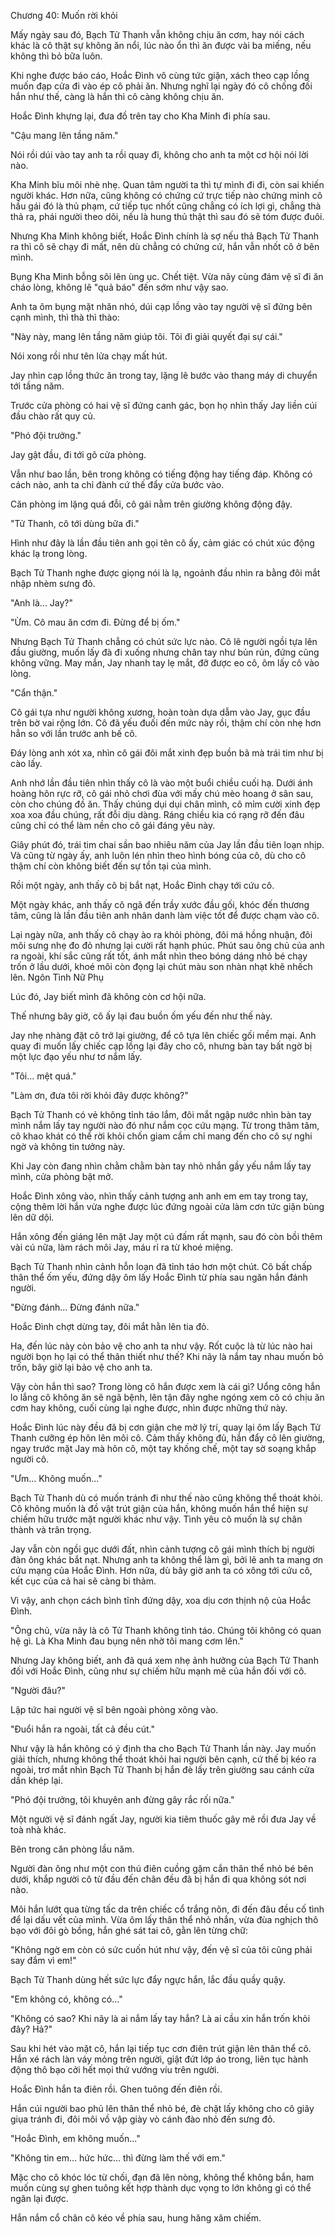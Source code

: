 




Chương 40: Muốn rời khỏi


Mấy ngày sau đó, Bạch Tử Thanh vẫn không chịu ăn cơm, hay nói cách khác là cô thật sự không ăn nổi, lúc nào ổn thì ăn được vài ba miếng, nếu không thì bỏ bữa luôn.

Khi nghe được báo cáo, Hoắc Đình vô cùng tức giận, xách theo cạp lồng muốn đạp cửa đi vào ép cô phải ăn. Nhưng nghĩ lại ngày đó cô chống đối hắn như thế, càng là hắn thì cô càng không chịu ăn.

Hoắc Đình khựng lại, đưa đồ trên tay cho Kha Minh đi phía sau.

"Cậu mang lên tầng năm."

Nói rồi dúi vào tay anh ta rồi quay đi, không cho anh ta một cơ hội nói lời nào.

Kha Minh bĩu môi nhè nhẹ. Quan tâm người ta thì tự mình đi đi, còn sai khiến người khác. Hơn nữa, cũng không có chứng cứ trực tiếp nào chứng minh cô hầu gái đó là thủ phạm, cứ tiếp tục nhốt cũng chẳng có ích lợi gì, chẳng thà thả ra, phái người theo dõi, nếu là hung thủ thật thì sau đó sẽ tóm được đuôi.

Nhưng Kha Minh không biết, Hoắc Đình chính là sợ nếu thả Bạch Tử Thanh ra thì cô sẽ chạy đi mất, nên dù chẳng có chứng cứ, hắn vẫn nhốt cô ở bên mình.

Bụng Kha Minh bỗng sôi lên ùng ục. Chết tiệt. Vừa nãy cùng đám vệ sĩ đi ăn cháo lòng, không lẽ "quả báo" đến sớm như vậy sao.

Anh ta ôm bụng mặt nhăn nhó, dúi cạp lồng vào tay người vệ sĩ đứng bên cạnh mình, thì thà thì thào:

"Này này, mang lên tầng năm giúp tôi. Tôi đi giải quyết đại sự cái."

Nói xong rồi như tên lửa chạy mất hút.

Jay nhìn cạp lồng thức ăn trong tay, lặng lẽ bước vào thang máy di chuyển tới tầng năm.

Trước cửa phòng có hai vệ sĩ đứng canh gác, bọn họ nhìn thấy Jay liền cúi đầu chào rất quy củ.

"Phó đội trưởng."

Jay gật đầu, đi tới gõ cửa phòng.

Vẫn như bao lần, bên trong không có tiếng động hay tiếng đáp. Không có cách nào, anh ta chỉ đành cứ thế đẩy cửa bước vào.

Căn phòng im lặng quá đỗi, cô gái nằm trên giường không động đậy.

"Tử Thanh, cô tới dùng bữa đi."

Hình như đây là lần đầu tiên anh gọi tên cô ấy, cảm giác có chút xúc động khác lạ trong lòng.

Bạch Tử Thanh nghe được giọng nói là lạ, ngoảnh đầu nhìn ra bằng đôi mắt nhập nhèm sưng đỏ.

"Anh là... Jay?"

"Ừm. Cô mau ăn cơm đi. Đừng để bị ốm."

Nhưng Bạch Tử Thanh chẳng có chút sức lực nào. Cô lê người ngồi tựa lên đầu giường, muốn lấy đà đi xuống nhưng chân tay như bủn rủn, đứng cũng không vững. May mắn, Jay nhanh tay lẹ mắt, đỡ được eo cô, ôm lấy cô vào lòng.

"Cẩn thận."

Cô gái tựa như người không xương, hoàn toàn dựa dẫm vào Jay, gục đầu trên bờ vai rộng lớn. Cô đã yếu đuối đến mức này rồi, thậm chí còn nhẹ hơn hẳn so với lần trước anh bế cô.

Đáy lòng anh xót xa, nhìn cô gái đôi mắt xinh đẹp buồn bã mà trái tim như bị cào lấy.

Anh nhớ lần đầu tiên nhìn thấy cô là vào một buổi chiều cuối hạ. Dưới ánh hoàng hôn rực rỡ, cô gái nhỏ chơi đùa với mấy chú mèo hoang ở sân sau, còn cho chúng đồ ăn. Thấy chúng dụi dụi chân mình, cô mỉm cười xinh đẹp xoa xoa đầu chúng, rất đỗi dịu dàng. Ráng chiều kia có rạng rỡ đến đâu cũng chỉ có thể làm nền cho cô gái đáng yêu này.

Giây phút đó, trái tim chai sần bao nhiêu năm của Jay lần đầu tiên loạn nhịp. Và cũng từ ngày ấy, anh luôn lén nhìn theo hình bóng của cô, dù cho cô thậm chí còn không biết đến sự tồn tại của mình.

Rồi một ngày, anh thấy cô bị bắt nạt, Hoắc Đình chạy tới cứu cô.

Một ngày khác, anh thấy cô ngã đến trầy xước đầu gối, khóc đến thương tâm, cũng là lần đầu tiên anh nhân danh làm việc tốt để được chạm vào cô.

Lại ngày nữa, anh thấy cô chạy ào ra khỏi phòng, đôi má hồng nhuận, đôi môi sưng nhẹ đo đỏ nhưng lại cười rất hạnh phúc. Phút sau ông chủ của anh ra ngoài, khí sắc cũng rất tốt, ánh mắt nhìn theo bóng dáng nhỏ bé chạy trốn ở lầu dưới, khoé môi còn đọng lại chút màu son nhàn nhạt khẽ nhếch lên. Ngôn Tình Nữ Phụ

Lúc đó, Jay biết mình đã không còn cơ hội nữa.

Thế nhưng bây giờ, cô ấy lại đau buồn ốm yếu đến như thế này.

Jay nhẹ nhàng đặt cô trở lại giường, để cô tựa lên chiếc gối mềm mại. Anh quay đi muốn lấy chiếc cạp lồng lại đây cho cô, nhưng bàn tay bất ngờ bị một lực đạo yếu như tơ nắm lấy.

"Tôi... mệt quá."

"Làm ơn, đưa tôi rời khỏi đây được không?"

Bạch Tử Thanh có vẻ không tỉnh táo lắm, đôi mắt ngập nước nhìn bàn tay mình nắm lấy tay người nào đó như nắm cọc cứu mạng. Từ trong thâm tâm, cô khao khát có thể rời khỏi chốn giam cầm chỉ mang đến cho cô sự nghi ngờ và không tin tưởng này.

Khi Jay còn đang nhìn chằm chằm bàn tay nhỏ nhắn gầy yếu nắm lấy tay mình, cửa phòng bật mở.

Hoắc Đình xông vào, nhìn thấy cảnh tượng anh anh em em tay trong tay, cộng thêm lời hắn vừa nghe được lúc đứng ngoài cửa làm cơn tức giận bùng lên dữ dội.

Hắn xông đến giáng lên mặt Jay một cú đấm rất mạnh, sau đó còn bồi thêm vài cú nữa, làm rách môi Jay, máu rỉ ra từ khoé miệng.

Bạch Tử Thanh nhìn cảnh hỗn loạn đã tỉnh táo hơn một chút. Cô bất chấp thân thể ốm yếu, đứng dậy ôm lấy Hoắc Đình từ phía sau ngăn hắn đánh người.

"Đừng đánh... Đừng đánh nữa."

Hoắc Đình chợt dừng tay, đôi mắt hằn lên tia đỏ.

Ha, đến lúc này còn bảo vệ cho anh ta như vậy. Rốt cuộc là từ lúc nào hai người bọn họ lại có thể thân thiết như thế? Khi nãy là nắm tay nhau muốn bỏ trốn, bây giờ lại bảo vệ cho anh ta.

Vậy còn hắn thì sao? Trong lòng cô hắn được xem là cái gì? Uổng công hắn lo lắng cô không ăn sẽ ngã bệnh, lên tận đây nghe ngóng xem cô có chịu ăn cơm hay không, cuối cùng lại nghe được, nhìn được những thứ này.

Hoắc Đình lúc này đều đã bị cơn giận che mờ lý trí, quay lại ôm lấy Bạch Tử Thanh cưỡng ép hôn lên môi cô. Cảm thấy không đủ, hắn đẩy cô lên giường, ngay trước mặt Jay mà hôn cô, một tay khống chế, một tay sờ soạng khắp người cô.

"Ưm... Không muốn..."

Bạch Tử Thanh dù có muốn tránh đi như thế nào cũng không thể thoát khỏi. Cô không muốn là đồ vật trút giận của hắn, không muốn hắn thể hiện sự chiếm hữu trước mặt người khác như vậy. Tình yêu cô muốn là sự chân thành và trân trọng.

Jay vẫn còn ngồi gục dưới đất, nhìn cảnh tượng cô gái mình thích bị người đàn ông khác bắt nạt. Nhưng anh ta không thể làm gì, bởi lẽ anh ta mang ơn cứu mạng của Hoắc Đình. Hơn nữa, dù bây giờ anh ta có xông tới cứu cô, kết cục của cả hai sẽ càng bi thảm.

Vì vậy, anh chọn cách bình tĩnh đứng dậy, xoa dịu cơn thịnh nộ của Hoắc Đình.

"Ông chủ, vừa nãy là cô Tử Thanh không tỉnh táo. Chúng tôi không có quan hệ gì. Là Kha Minh đau bụng nên nhờ tôi mang cơm lên."

Nhưng Jay không biết, anh đã quá xem nhẹ ảnh hưởng của Bạch Tử Thanh đối với Hoắc Đình, cũng như sự chiếm hữu mạnh mẽ của hắn đối với cô.

"Người đâu?"

Lập tức hai người vệ sĩ bên ngoài phòng xông vào.

"Đuổi hắn ra ngoài, tất cả đều cút."

Như vậy là hắn không có ý định tha cho Bạch Tử Thanh lần này. Jay muốn giải thích, nhưng không thể thoát khỏi hai người bên cạnh, cứ thế bị kéo ra ngoài, trơ mắt nhìn Bạch Tử Thanh bị hắn đè lấy trên giường sau cánh cửa dần khép lại.

"Phó đội trưởng, tôi khuyên anh đừng gây rắc rối nữa."

Một người vệ sĩ đánh ngất Jay, người kia tiêm thuốc gây mê rồi đưa Jay về toà nhà khác.

Bên trong căn phòng lầu năm.

Người đàn ông như một con thú điên cuồng gặm cắn thân thể nhỏ bé bên dưới, khắp người cô từ đầu đến chân đều đã bị hắn đi qua không sót nơi nào.

Môi hắn lướt qua từng tấc da trên chiếc cổ trắng nõn, đi đến đâu đều cố tình để lại dấu vết của mình. Vừa ôm lấy thân thể nhỏ nhắn, vừa đùa nghịch thô bạo với đôi gò bồng, hắn ghé sát tai cô, gằn lên từng chữ:

"Không ngờ em còn có sức cuốn hút như vậy, đến vệ sĩ của tôi cũng phải say đắm vì em!"

Bạch Tử Thanh dùng hết sức lực đẩy ngực hắn, lắc đầu quầy quậy.

"Em không có, không có..."

"Không có sao? Khi nãy là ai nắm lấy tay hắn? Là ai cầu xin hắn trốn khỏi đây? Hả?"

Sau khi hét vào mặt cô, hắn lại tiếp tục cơn điên trút giận lên thân thể cô. Hắn xé rách làn váy mỏng trên người, giật đứt lớp áo trong, liên tục hành động thô bạo cởi hết mọi thứ vướng víu trên người.

Hoắc Đình hắn ta điên rồi. Ghen tuông đến điên rồi.

Hắn cúi người bao phủ lên thân thể nhỏ bé, đè chặt lấy không cho cô giãy giụa tránh đi, đôi môi vồ vập giày vò cánh đào nhỏ đến sưng đỏ.

"Hoắc Đình, em không muốn..."

"Không tin em... hức hức... thì đừng làm thế với em."

Mặc cho cô khóc lóc từ chối, đạn đã lên nòng, không thể không bắn, ham muốn cùng sự ghen tuông kết hợp thành dục vọng to lớn không gì có thể ngăn lại được.

Hắn nắm cổ chân cô kéo về phía sau, hung hăng xâm chiếm.




